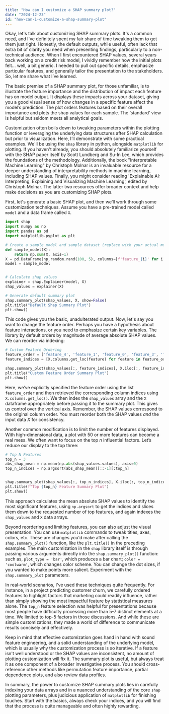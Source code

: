 ```yaml
---
title: "How can I customize a SHAP summary plot?"
date: "2024-12-23"
id: "how-can-i-customize-a-shap-summary-plot"
---
```


Okay, let's talk about customizing SHAP summary plots. It's a common need, and I've definitely spent my fair share of time tweaking them to get them just right. Honestly, the default outputs, while useful, often lack that extra bit of clarity you need when presenting findings, particularly to a non-technical audience. When I first encountered SHAP values, several years back working on a credit risk model, I vividly remember how the initial plots felt… well, a bit generic. I needed to pull out specific details, emphasize particular features, and generally tailor the presentation to the stakeholders. So, let me share what I’ve learned.

The basic premise of a SHAP summary plot, for those unfamiliar, is to illustrate the feature importance and the distribution of impact each feature has on model output. It displays these impacts across your dataset, giving you a good visual sense of how changes in a specific feature affect the model’s prediction. The plot orders features based on their overall importance and plots the shap values for each sample. The ‘standard’ view is helpful but seldom meets all analytical goals.

Customization often boils down to tweaking parameters within the plotting function or leveraging the underlying data structures after SHAP calculation but prior to visualization. Here, I’ll demonstrate with some practical examples. We'll be using the `shap` library in python, alongside `matplotlib` for plotting. If you haven't already, you should absolutely familiarize yourself with the SHAP paper itself by Scott Lundberg and Su-In Lee, which provides the foundations of the methodology. Additionally, the book "Interpretable Machine Learning" by Christoph Molnar is an invaluable resource for a deeper understanding of interpretability methods in machine learning, including SHAP values. Finally, you might consider reading 'Explainable AI: Interpreting, Explaining and Visualizing Machine Learning', edited by Christoph Molnar. The latter two resources offer broader context and help make decisions as you are customizing SHAP plots.

First, let's generate a basic SHAP plot, and then we’ll work through some customization techniques. Assume you have a pre-trained model called `model` and a data frame called `X`.

```python
import shap
import numpy as np
import pandas as pd
import matplotlib.pyplot as plt

# Create a sample model and sample dataset (replace with your actual model and data)
def sample_model(X):
    return np.sum(X, axis=1)
X = pd.DataFrame(np.random.rand(100, 5), columns=[f'feature_{i}' for i in range(5)])
model = sample_model


# Calculate shap values
explainer = shap.Explainer(model, X)
shap_values = explainer(X)

# Generate default summary plot
shap.summary_plot(shap_values, X, show=False)
plt.title("Default Shap Summary Plot")
plt.show()
```

This code gives you the basic, unadulterated output. Now, let's say you want to change the feature order. Perhaps you have a hypothesis about feature interactions, or you need to emphasize certain key variables. The library by default orders by magnitude of average absolute SHAP values. We can reorder via indexing:

```python
# Custom Feature Ordering
feature_order = ['feature_4', 'feature_1', 'feature_0', 'feature_3', 'feature_2'] # New order
feature_indices = [X.columns.get_loc(feature) for feature in feature_order]

shap.summary_plot(shap_values[:, feature_indices], X.iloc[:, feature_indices], show=False)
plt.title("Custom Feature Order Summary Plot")
plt.show()
```

Here, we’ve explicitly specified the feature order using the list `feature_order` and then retrieved the corresponding column indices using `X.columns.get_loc()`. We then index the `shap_values` array and the `X` dataframe appropriately before passing it to the summary plot. This gives us control over the vertical axis. Remember, the SHAP values correspond to the original column order. You must reorder both the SHAP values *and* the input data *X* for consistency.

Another common modification is to limit the number of features displayed. With high-dimensional data, a plot with 50 or more features can become a real mess. We often want to focus on the top *n* influential factors. Let’s reduce our display to the top three:

```python
# Top N Features
top_n = 3
abs_shap_mean = np.mean(np.abs(shap_values.values), axis=0)
top_n_indices = np.argsort(abs_shap_mean)[::-1][:top_n]


shap.summary_plot(shap_values[:, top_n_indices], X.iloc[:, top_n_indices], show=False)
plt.title(f"Top {top_n} Feature Summary Plot")
plt.show()
```

This approach calculates the mean absolute SHAP values to identify the most significant features, using `np.argsort` to get the indices and slices them down to the requested number of top features, and again indexes the `shap_values` and `X` data arrays.

Beyond reordering and limiting features, you can also adjust the visual presentation. You can use `matplotlib` commands to tweak titles, axes, colors, etc. These are changes you'd make after calling the `shap.summary_plot()` function, like the `plt.title()` in the preceding examples. The main customization in the `shap` library itself is through passing various arguments directly into the `shap.summary_plot()` function: such as, `plot_type = 'bar'`, which produces a bar chart; `color = 'coolwarm'`, which changes color scheme. You can change the dot sizes, if you wanted to make points more salient. Experiment with the `shap.summary_plot` parameters.

In real-world scenarios, I've used these techniques quite frequently. For instance, in a project predicting customer churn, we carefully ordered features to highlight factors that marketing could readily influence, rather than simply showing the most impactful feature by statistical measures alone. The `top_n` feature selection was helpful for presentations because most people have difficulty processing more than 5-7 distinct elements at a time. We limited to top-5 factors in those discussions. And while these are simple customizations, they made a world of difference to communicate results concisely and effectively.

Keep in mind that effective customization goes hand in hand with sound feature engineering, and a solid understanding of the underlying model, which is usually why the customization process is so iterative. If a feature isn't well understood or the SHAP values are inconsistent, no amount of plotting customization will fix it. The summary plot is useful, but always treat it as one component of a broader investigative process. You should cross-reference other methods like permutation feature importance, partial dependence plots, and also review data profiles.

In summary, the power to customize SHAP summary plots lies in carefully indexing your data arrays and in a nuanced understanding of the core `shap` plotting parameters, plus judicious application of `matplotlib` for finishing touches. Start with the basics, always check your indices, and you will find that the process is quite manageable and often highly rewarding.
